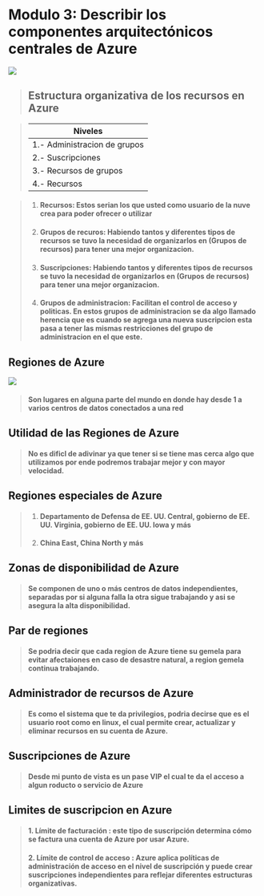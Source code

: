 # Modulo 3:  Describir los componentes arquitectónicos centrales de Azure

![](https://docs.microsoft.com/es-es/azure/security/fundamentals/media/infrastructure-network/network-arch.png)

>## Estructura organizativa de los recursos en Azure

>|Niveles   |
>| ------------ |
>|1.- Administracion de grupos|
>|2.- Suscripciones|
>|3.- Recursos de grupos|
>|4.- Recursos|

>1. #### Recursos: Estos serian los que usted como usuario de la nuve crea para poder ofrecer o utilizar
>2. #### Grupos de recuros: Habiendo tantos y diferentes tipos de recursos se tuvo la necesidad de organizarlos en (Grupos de recursos) para tener una mejor organizacion.
>3. #### Suscripciones: Habiendo tantos y diferentes tipos de recursos se tuvo la necesidad de organizarlos en (Grupos de recursos) para tener una mejor organizacion.
>4. #### Grupos de administracion: Facilitan el control de acceso y politicas. En estos grupos de administracion se da algo llamado herencia que es cuando se agrega una nueva suscripcion esta pasa a tener las mismas restricciones del grupo de administracion en el que este.

## Regiones de Azure
![](https://images4.alphacoders.com/758/thumb-350-75886.jpg)
>#### Son lugares en alguna parte del mundo en donde hay desde 1 a varios centros de datos conectados a una red 

## Utilidad de las Regiones de Azure
>#### No es dificl de adivinar ya que tener si se tiene mas cerca algo que utilizamos por ende podremos trabajar mejor y con mayor velocidad.

## Regiones especiales de Azure
>1. #### Departamento de Defensa de EE. UU. Central, gobierno de EE. UU. Virginia, gobierno de EE. UU. Iowa y más
>2. #### China East, China North y más

## Zonas de disponibilidad de Azure
>#### Se componen de uno o más centros de datos independientes, separadas por si alguna falla la otra sigue trabajando y asi se asegura la alta disponibilidad.

## Par de regiones
>#### Se podria decir que cada region de Azure tiene su gemela para evitar afectaiones en caso de desastre natural, a region gemela continua trabajando.

## Administrador de recursos de Azure
>#### Es como el sistema que te da privilegios, podria decirse que es el usuario root como en linux, el cual permite crear, actualizar y eliminar recursos en su cuenta de Azure.

## Suscripciones de Azure
>#### Desde mi punto de vista es un pase VIP el cual te da el acceso a algun roducto o servicio de Azure

## Limites de suscripcion en Azure
>#### 1. Límite de facturación : este tipo de suscripción determina cómo se factura una cuenta de Azure por usar Azure.
>#### 2. Límite de control de acceso : Azure aplica políticas de administración de acceso en el nivel de suscripción y puede crear suscripciones independientes para reflejar diferentes estructuras organizativas.
